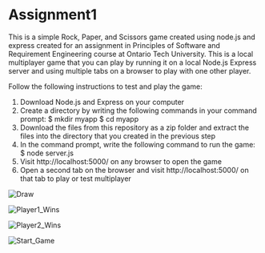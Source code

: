 # Assignment1

This is a simple Rock, Paper, and Scissors game created using node.js and express created for an assignment in Principles of Software and Requirement Engineering course at Ontario Tech University. This is a local multiplayer game that you can play by running it on a local Node.js Express server and using multiple tabs on a browser to play with one other player.

Follow the following instructions to test and play the game:
1. Download Node.js and Express on your computer
2. Create a directory by writing the following commands in your command prompt: 
    $ mkdir myapp
    $ cd myapp
3. Download the files from this repository as a zip folder and extract the files into the directory that you created in the previous step
4. In the command prompt, write the following command to run the game:
    $ node server.js
5. Visit http://localhost:5000/ on any browser to open the game
6. Open a second tab on the browser and visit http://localhost:5000/ on that tab to play or test multiplayer


![Draw](https://user-images.githubusercontent.com/60102839/74369964-4a046a00-4da4-11ea-91ab-6bf60edb606c.JPG)

![Player1_Wins](https://user-images.githubusercontent.com/60102839/74370079-7ae49f00-4da4-11ea-9b77-336e6457608f.JPG)

![Player2_Wins](https://user-images.githubusercontent.com/60102839/74370087-7fa95300-4da4-11ea-80c1-24364945c1ae.JPG)

![Start_Game](https://user-images.githubusercontent.com/60102839/74370105-85069d80-4da4-11ea-9bcf-582c1b809f5e.JPG)
